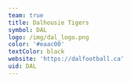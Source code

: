 ```yaml
---
team: true
title: Dalhousie Tigers
symbol: DAL
logo: /img/dal_logo.png
color: '#eaac00'
textColor: black
website: 'https://dalfootball.ca'
uid: DAL
---
```


